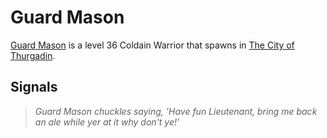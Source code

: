 # Guard Mason



[Guard Mason](/npc/115208) is a level 36 Coldain Warrior that spawns in [The City of Thurgadin](/zone/115).



## Signals

>*Guard Mason chuckles saying, 'Have fun Lieutenant, bring me back an ale while yer at it why don't ye!'*